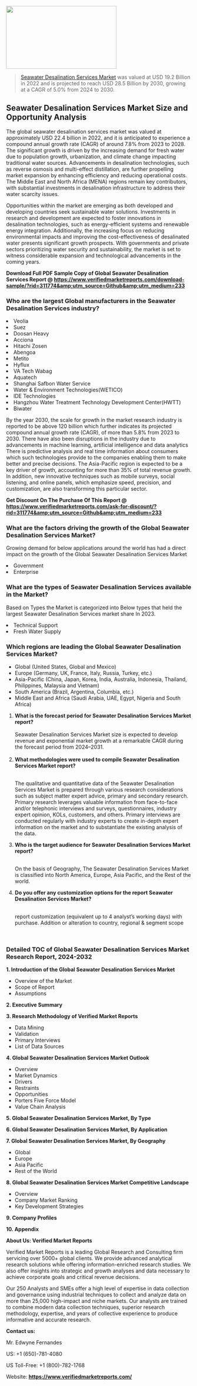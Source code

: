 <img src="https://ffe5etoiles.com/wp-content/uploads/2024/12/MST1-300x171.png" alt="" width="300" height="171" class="alignnone size-medium wp-image-20088" /><blockquote><p><p><a href="https://www.verifiedmarketreports.com/download-sample/?rid=311774&utm_source=Github&utm_medium=233" target="_blank">Seawater Desalination Services Market</a> was valued at USD 19.2 Billion in 2022 and is projected to reach USD 28.5 Billion by 2030, growing at a CAGR of 5.0% from 2024 to 2030.</p></blockquote><p><h2>Seawater Desalination Services Market Size and Opportunity Analysis</h2><p>The global seawater desalination services market was valued at approximately USD 22.4 billion in 2022, and it is anticipated to experience a compound annual growth rate (CAGR) of around 7.8% from 2023 to 2028. The significant growth is driven by the increasing demand for fresh water due to population growth, urbanization, and climate change impacting traditional water sources. Advancements in desalination technologies, such as reverse osmosis and multi-effect distillation, are further propelling market expansion by enhancing efficiency and reducing operational costs. The Middle East and North Africa (MENA) regions remain key contributors, with substantial investments in desalination infrastructure to address their water scarcity issues.</p><p>Opportunities within the market are emerging as both developed and developing countries seek sustainable water solutions. Investments in research and development are expected to foster innovations in desalination technologies, such as energy-efficient systems and renewable energy integration. Additionally, the increasing focus on reducing environmental impacts and improving the cost-effectiveness of desalinated water presents significant growth prospects. With governments and private sectors prioritizing water security and sustainability, the market is set to witness considerable expansion and technological advancements in the coming years.</p></p><p class=""><strong>Download Full PDF Sample Copy of Global Seawater Desalination Services Report @ <a href="https://www.verifiedmarketreports.com/download-sample/?rid=311774&amp;utm_source=Github&amp;utm_medium=233" target="_blank">https://www.verifiedmarketreports.com/download-sample/?rid=311774&amp;utm_source=Github&amp;utm_medium=233</a></strong></p><h3 id="" class="">Who are the largest Global manufacturers in the Seawater Desalination Services industry?</h3><p><li>Veolia</li><li> Suez</li><li> Doosan Heavy</li><li> Acciona</li><li> Hitachi Zosen</li><li> Abengoa</li><li> Metito</li><li> Hyflux</li><li> VA Tech Wabag</li><li> Aquatech</li><li> Shanghai Safbon Water Service</li><li> Water & Environment Technologies(WETICO)</li><li> IDE Technologies</li><li> Hangzhou Water Treatment Technology Development Center(HWTT)</li><li> Biwater</li></p><div class=""><div class="" dir="" data-message-author-role="" data-message-id="" data-message-model-slug=""><div class=""><div class=""><div class=""><div class="" dir="" data-message-author-role="" data-message-id="" data-message-model-slug=""><div class=""><div class=""><p>By the year 2030, the scale for growth in the market research industry is reported to be above 120 billion which further indicates its projected compound annual growth rate (CAGR), of more than 5.8% from 2023 to 2030. There have also been disruptions in the industry due to advancements in machine learning, artificial intelligence and data analytics There is predictive analysis and real time information about consumers which such technologies provide to the companies enabling them to make better and precise decisions. The Asia-Pacific region is expected to be a key driver of growth, accounting for more than 35% of total revenue growth. In addition, new innovative techniques such as mobile surveys, social listening, and online panels, which emphasize speed, precision, and customization, are also transforming this particular sector.</p><p><strong>Get Discount On The Purchase Of This Report @&nbsp; <a href="https://www.verifiedmarketreports.com/ask-for-discount/?rid=311774&amp;utm_source=Github&amp;utm_medium=233" target="_blank">https://www.verifiedmarketreports.com/ask-for-discount/?rid=311774&amp;utm_source=Github&amp;utm_medium=233</a></strong></p></div></div></div></div></div></div></div></div><h3 id="" class="">What are the factors driving the growth of the Global Seawater Desalination Services Market?</h3><p id="" class="">Growing demand for below applications around the world has had a direct impact on the growth of the Global Seawater Desalination Services Market</p><p id="" class=""><li>Government</li><li> Enterprise</li></p><h3 id="" class="">What are the types of Seawater Desalination Services available in the Market?</h3><p id="" class="">Based on Types the Market is categorized into Below types that held the largest Seawater Desalination Services market share In 2023.</p><p id="" class=""><li>Technical Support</li><li> Fresh Water Supply</li></p><h3 id="" class="">Which regions are leading the Global Seawater Desalination Services Market?</h3><ul><li>Global (United States, Global and Mexico)</li><li>Europe (Germany, UK, France, Italy, Russia, Turkey, etc.)</li><li>Asia-Pacific (China, Japan, Korea, India, Australia, Indonesia, Thailand, Philippines, Malaysia and Vietnam)</li><li>South America (Brazil, Argentina, Columbia, etc.)</li><li>Middle East and Africa (Saudi Arabia, UAE, Egypt, Nigeria and South Africa)</li></ul><p><ol><li><strong>What is the forecast period for Seawater Desalination Services Market report?<br /></strong><br /><span data-sheets-root="1" data-sheets-value="{&quot;1&quot;:2,&quot;2&quot;:&quot;XXXX size is expected to develop revenue and exponential market growth at a remarkable CAGR during the forecast period from 2024&ndash;2030.&quot;}" data-sheets-userformat="{&quot;2&quot;:12674,&quot;4&quot;:{&quot;1&quot;:2,&quot;2&quot;:16776960},&quot;10&quot;:2,&quot;11&quot;:0,&quot;15&quot;:&quot;Arial&quot;,&quot;16&quot;:12}">Seawater Desalination Services Market size is expected to develop revenue and exponential market growth at a remarkable CAGR during the forecast period from 2024&ndash;2031.</span><br /><br /></li><li><strong>What methodologies were used to compile Seawater Desalination Services Market report?<br /><br /></strong><p>The qualitative and quantitative data of the&nbsp;Seawater Desalination Services Market is prepared through various research considerations such as subject matter expert advice, primary and secondary research. Primary research leverages valuable information from face-to-face and/or telephonic interviews and surveys, questionnaires, industry expert opinion, KOLs, customers, and others. Primary interviews are conducted regularly with industry experts to create in-depth expert information on the market and to substantiate the existing analysis of the data.&nbsp;</p></li><li><strong>Who is the target audience for Seawater Desalination Services Market report?<br /><br /></strong><p>On the basis of Geography, The&nbsp;Seawater Desalination Services Market is classified into North America, Europe, Asia Pacific, and the Rest of the world.</p></li><li><strong>Do you offer any customization options for the report Seawater Desalination Services Market?<br /><br /></strong><p>report customization (equivalent up to 4 analyst&rsquo;s working days) with purchase. Addition or alteration to country, regional &amp; segment scope</p><p>&nbsp;</p></li></ol></p><h3 id="" class="">Detailed TOC of Global Seawater Desalination Services Market Research Report, 2024-2032</h3><p id="" class=""><strong>1. Introduction of the Global Seawater Desalination Services Market</strong></p><ul><li>Overview of the Market</li><li>Scope of Report</li><li>Assumptions</li></ul><p id="" class=""><strong>2. Executive Summary</strong></p><p id="" class=""><strong>3. Research Methodology of&nbsp;Verified Market Reports</strong></p><ul><li>Data Mining</li><li>Validation</li><li>Primary Interviews</li><li>List of Data Sources</li></ul><p id="" class=""><strong>4. Global Seawater Desalination Services Market Outlook</strong></p><ul><li>Overview</li><li>Market Dynamics</li><li>Drivers</li><li>Restraints</li><li>Opportunities</li><li>Porters Five Force Model</li><li>Value Chain Analysis</li></ul><p id="" class=""><strong>5. Global Seawater Desalination Services Market, By&nbsp;Type</strong></p><p id="" class=""><strong>6. Global Seawater Desalination Services Market, By Application</strong></p><p id="" class=""><strong>7. Global Seawater Desalination Services Market, By Geography</strong></p><ul><li>Global</li><li>Europe</li><li>Asia Pacific</li><li>Rest of the World</li></ul><p id="" class=""><strong>8. Global Seawater Desalination Services Market Competitive Landscape</strong></p><ul><li>Overview</li><li>Company Market Ranking</li><li>Key Development Strategies</li></ul><p id="" class=""><strong>9. Company Profiles</strong></p><p id="" class=""><strong>10. Appendix</strong></p><p id="" class=""><strong>About Us: Verified Market Reports</strong></p><p id="" class="">Verified Market Reports is a leading Global Research and Consulting firm servicing over 5000+ global clients. We provide advanced analytical research solutions while offering information-enriched research studies. We also offer insights into strategic and growth analyses and data necessary to achieve corporate goals and critical revenue decisions.</p><p id="" class="">Our 250 Analysts and SMEs offer a high level of expertise in data collection and governance using industrial techniques to collect and analyze data on more than 25,000 high-impact and niche markets. Our analysts are trained to combine modern data collection techniques, superior research methodology, expertise, and years of collective experience to produce informative and accurate research.</p><p id="" class=""><strong>Contact us:</strong></p><p id="" class="">Mr. Edwyne Fernandes</p><p id="" class="">US: +1 (650)-781-4080</p><p id="" class="">US Toll-Free: +1 (800)-782-1768</p><p id="" class="">Website: <a target="" data-test-app-aware-link=""><strong>https://www.verifiedmarketreports.com/</strong></a></p>
